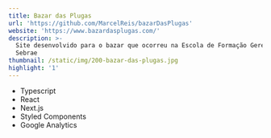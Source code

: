 ```yaml
---
title: Bazar das Plugas
url: 'https://github.com/MarcelReis/bazarDasPlugas'
website: 'https://www.bazardasplugas.com/'
description: >-
  Site desenvolvido para o bazar que ocorreu na Escola de Formação Gerencial do
  Sebrae 
thumbnail: /static/img/200-bazar-das-plugas.jpg
highlight: '1'
---
```

* Typescript 
* React
* Next.js
* Styled Components
* Google Analytics
